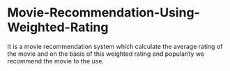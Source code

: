 # Movie-Recommendation-Using-Weighted-Rating
It is a movie recommendation system which calculate the average rating of the movie and on the basis of this weighted rating and popularity we recommend the movie to the use.
